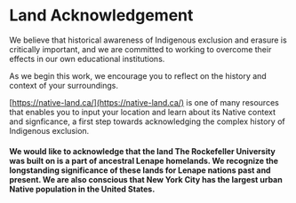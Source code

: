 # Land Acknowledgement

We believe that historical awareness of Indigenous exclusion and erasure is critically important, and we are committed to working to overcome their effects in our own educational institutions.

As we begin this work, we encourage you to reflect on the history and context of your surroundings.

[https://native-land.ca/](https://native-land.ca/) is one of many resources that enables you to input your location and learn about its Native context and signficance, a first step towards acknowledging the complex history of Indigenous exclusion.&#x20;

#### We would like to acknowledge that the land The Rockefeller University was built on is a part of ancestral Lenape homelands. We recognize the longstanding significance of these lands for Lenape nations past and present. We are also conscious that New York City has the largest urban Native population in the United States.&#x20;

